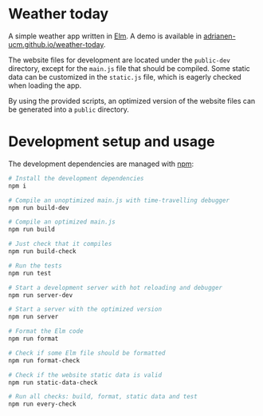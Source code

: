 # Weather today

A simple weather app written in [Elm](https://elm-lang.org). A demo is available in [adrianen-ucm.github.io/weather-today](https://adrianen-ucm.github.io/weather-today/).

The website files for development are located under the `public-dev` directory, except for the `main.js` file that should be compiled. Some static data can be customized in the `static.js` file, which is eagerly checked when loading the app.

By using the provided scripts, an optimized version of the website files can be generated into a `public` directory.

# Development setup and usage

The development dependencies are managed with [npm](https://www.npmjs.com):

```sh
# Install the development dependencies
npm i 

# Compile an unoptimized main.js with time-travelling debugger
npm run build-dev 

# Compile an optimized main.js
npm run build

# Just check that it compiles
npm run build-check

# Run the tests
npm run test

# Start a development server with hot reloading and debugger
npm run server-dev

# Start a server with the optimized version
npm run server

# Format the Elm code
npm run format

# Check if some Elm file should be formatted
npm run format-check

# Check if the website static data is valid
npm run static-data-check

# Run all checks: build, format, static data and test
npm run every-check
```
